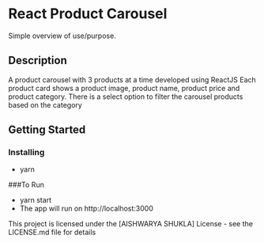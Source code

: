 # React Product Carousel

Simple overview of use/purpose.

## Description

A product carousel with 3 products at a time developed using ReactJS
Each product card shows a product image, product name, product price and product category.
There is a select option to filter the carousel products based on the category
## Getting Started

### Installing

* yarn

###To Run

* yarn start
* The app will run on http://localhost:3000


This project is licensed under the [AISHWARYA SHUKLA] License - see the LICENSE.md file for details

